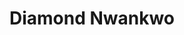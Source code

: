 ---
name: Diamond Nwankwo
title: Diamond Nwankwo
permalink: /team/diamond-nwankwo/
image_id: attquY60OgMxdz6nJ
image_path: /assets/img/import/bio/diamond-nwankwo/diamond-nwankwo.jpg
job_title: Emerging Technology Fellow
cohort_year: 2023
portfolio: ADRM DB Modernization Project,DAO for more Equitable Government Participation
description: <p>Quality Engineer turned Data Engineer fascinated with finding means to improve data insights and usability through auditing, governance, and engineering. Experience working in aerospace manufacturing, renewable energy, management consulting, and federal government.</p>

blurb: <p>Diamond Nwankwo (she/her) is excited to be an Emerging Technology Fellow. She has a multifaceted data-based track record at the intersection of data engineering, process improvement, and quality assurance/control. Prior to working at xD, she worked as a Senior Data Engineer where she focused on architecting, improving, and maintaining robust data pipelines and systems while ensuring data quality and accuracy in reporting. Before transitioning into data engineering, she worked as a Quality and Process Improvement Engineer in Aerospace Manufacturing. In this role, she spearheaded SMART Manufacturing and Lean Six Sigma initiatives. Additionally, she has successfully led the transition and certification from AS 9100 Rev C to Rev D as a Lead Auditor.</p>

skillsets: Cloud Management,Data Engineering
---